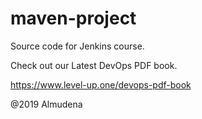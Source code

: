 # maven-project
Source code for Jenkins course. 

Check out our Latest DevOps PDF book.

https://www.level-up.one/devops-pdf-book

@2019 Almudena
